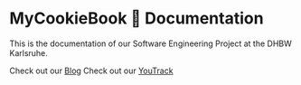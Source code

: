 # MyCookieBook 🍪  Documentation
This is the documentation of our Software Engineering Project at the DHBW Karlsruhe.

Check out our <a href="https://mycookiebook.wordpress.com/">Blog</a>
Check out our <a href="YouTrack https://dhbw-karlsruhe.myjetbrains.com/youtrack/dashboard?id=daa9d0a7-920f-4823-8c67-75f6c7c3bf62"> YouTrack</a>
</ul>

